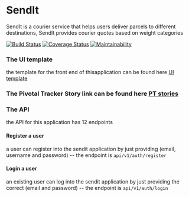 # SendIt
SendIt is a courier service that helps users deliver parcels to different destinations, SendIt provides courier quotes based on weight categories

[![Build Status](https://travis-ci.com/bobbylemm/SendIt.svg?branch=develop)](https://travis-ci.com/bobbylemm/SendIt)
[![Coverage Status](https://coveralls.io/repos/github/bobbylemm/SendIt/badge.svg?branch=ch-integrate-test-coverage-161812475)](https://coveralls.io/github/bobbylemm/SendIt?branch=ch-integrate-test-coverage-161812475)
[![Maintainability](https://api.codeclimate.com/v1/badges/068a30f75ccd73ecebd3/maintainability)](https://codeclimate.com/github/bobbylemm/SendIt/maintainability)

<h3>The UI template</h3>
<p>the template for the front end of thisapplication can be found here <a href='https://bobbylemm.github.io/SendIt/'>UI template
</a></p>

<h3>The Pivotal Tracker Story link can be found here <a href='https://www.pivotaltracker.com/n/projects/2213096'>PT stories</a></h3>

<h3>The API</h3>
<p>the API for this application has 12 endpoints</p>

<h4>Register a user</h4>
<p>a user can register into the sendit application by just providing (email, username and password) -- the endpoint is <code>api/v1/auth/register</code></p>

<h4>Login a user</h4>
<p>an existing user can log into the sendit application by just providing the correct (email and password) -- the endpoint is <code>api/v1/auth/login</code></p>
